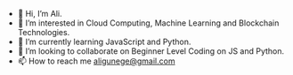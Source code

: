 - 👋 Hi, I’m Ali.
- 👀 I’m interested in Cloud Computing, Machine Learning and Blockchain Technologies.
- 🌱 I’m currently learning JavaScript and Python.
- 💞️ I’m looking to collaborate on Beginner Level Coding on JS and Python.
- 📫 How to reach me aligunege@gmail.com

<!---
aligunege/aligunege is a ✨ special ✨ repository because its `README.md` (this file) appears on your GitHub profile.
You can click the Preview link to take a look at your changes.
--->
